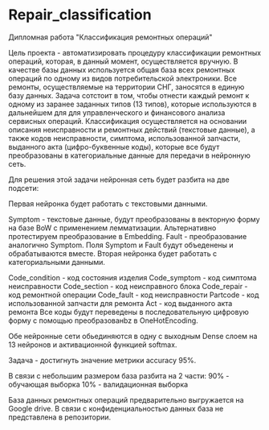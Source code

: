 # Repair_classification
Дипломная работа "Классификация ремонтных операций"

Цель проекта - автоматизировать процедуру классификации ремонтных операций, которая, в данный момент, осуществляется вручную. В качестве базы данных используется общая база всех ремонтных операций по одному из видов потребительской электроники. Все ремонты, осуществляемые на территории СНГ, заносятся в единую базу данных. Задача сотстоит в том, чтобы отнести каждый ремонт к одному из заранее заданных типов (13 типов), которые используются в дальнейшем для для управленческого и финансового анализа сервисных операций. Классификация осуществляется на основании описания неисправности и ремонтных действий (текстовые данные), а также кодов неисправности, симптома, использованной запчасти, выданного акта (цифро-буквенные коды), которые все будут преобразованы в категориальные данные для передачи в нейронную сеть.

Для решения этой задачи нейронная сеть будет разбита на две подсети:

Первая нейронка будет работать с текстовыми данными.

Symptom - текстовые данные, будут преобразованы в векторную форму на базе BoW с применением лемматизации. Альтернативно протестируем преобразование в Embedding.
Fault - преобразование аналогично Symptom. Поля Symptom и Fault будут объеденены и обрабатываются вместе.
Вторая нейронка будет работать с категориальными данными.

Code_condition - код состояния изделия
Code_symptom - код симптома неисправности
Code_section - код неисправного блока
Code_repair - код ремонтной операции
Code_fault - код неисправности
Partcode - код использованной запчасти для ремонта
Act - код выданного акта ремонта
Все коды будут переведены в последовательную цифровую форму с помощью преобразованbz в OneHotEncoding.

Обе нейронные сети обьединяются в одну с выходным Dense слоем на 13 нейронов и активационной функцией softmax.

Задача - достигнуть значение метрики accuracy 95%.

В связи с небольшим размером база разбита на 2 части: 90% - обучающая выборка 10% - валидационная выборка

База данных ремонтных операций предварительно выгружается на Google drive. В связи с конфиденциальностью данных 
база не представлена в репозитории.
